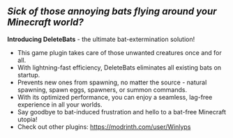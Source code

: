 ## _Sick of those annoying bats flying around your Minecraft world?_

**Introducing DeleteBats** - the ultimate bat-extermination solution!
- This game plugin takes care of those unwanted creatures once and for all. 
- With lightning-fast efficiency, DeleteBats eliminates all existing bats on startup.
- Prevents new ones from spawning, no matter the source - natural spawning, spawn eggs, spawners, or summon commands.
- With its optimized performance, you can enjoy a seamless, lag-free experience in all your worlds. 
- Say goodbye to bat-induced frustration and hello to a bat-free Minecraft utopia!
- Check out other plugins: https://modrinth.com/user/Winlyps

